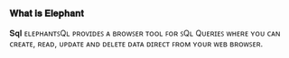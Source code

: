 ### 𝐖𝐡𝐚𝐭 𝐢𝐬 𝐄𝐥𝐞𝐩𝐡𝐚𝐧𝐭 
𝐒𝐪𝐥 ᴇʟᴇᴘʜᴀɴᴛꜱQʟ ᴘʀᴏᴠɪᴅᴇꜱ ᴀ ʙʀᴏᴡꜱᴇʀ ᴛᴏᴏʟ ꜰᴏʀ ꜱQʟ Qᴜᴇʀɪᴇꜱ ᴡʜᴇʀᴇ ʏᴏᴜ ᴄᴀɴ ᴄʀᴇᴀᴛᴇ, ʀᴇᴀᴅ, ᴜᴘᴅᴀᴛᴇ ᴀɴᴅ ᴅᴇʟᴇᴛᴇ ᴅᴀᴛᴀ ᴅɪʀᴇᴄᴛ ꜰʀᴏᴍ ʏᴏᴜʀ ᴡᴇʙ ʙʀᴏᴡꜱᴇʀ.




